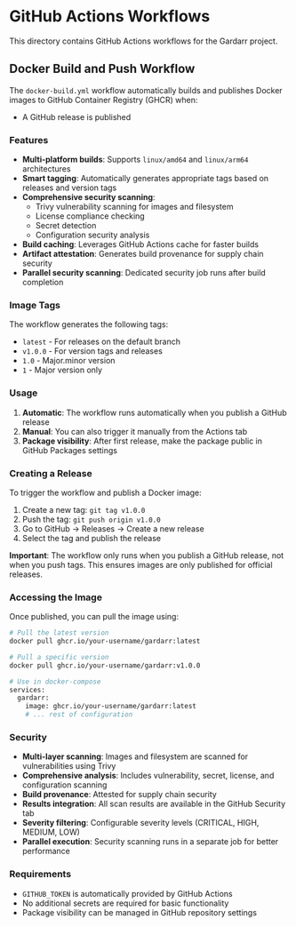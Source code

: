 # GitHub Actions Workflows

This directory contains GitHub Actions workflows for the Gardarr project.

## Docker Build and Push Workflow

The `docker-build.yml` workflow automatically builds and publishes Docker images to GitHub Container Registry (GHCR) when:

- A GitHub release is published

### Features

- **Multi-platform builds**: Supports `linux/amd64` and `linux/arm64` architectures
- **Smart tagging**: Automatically generates appropriate tags based on releases and version tags
- **Comprehensive security scanning**: 
  - Trivy vulnerability scanning for images and filesystem
  - License compliance checking
  - Secret detection
  - Configuration security analysis
- **Build caching**: Leverages GitHub Actions cache for faster builds
- **Artifact attestation**: Generates build provenance for supply chain security
- **Parallel security scanning**: Dedicated security job runs after build completion

### Image Tags

The workflow generates the following tags:

- `latest` - For releases on the default branch
- `v1.0.0` - For version tags and releases
- `1.0` - Major.minor version
- `1` - Major version only

### Usage

1. **Automatic**: The workflow runs automatically when you publish a GitHub release
2. **Manual**: You can also trigger it manually from the Actions tab
3. **Package visibility**: After first release, make the package public in GitHub Packages settings

### Creating a Release

To trigger the workflow and publish a Docker image:

1. Create a new tag: `git tag v1.0.0`
2. Push the tag: `git push origin v1.0.0`
3. Go to GitHub → Releases → Create a new release
4. Select the tag and publish the release

**Important**: The workflow only runs when you publish a GitHub release, not when you push tags. This ensures images are only published for official releases.

### Accessing the Image

Once published, you can pull the image using:

```bash
# Pull the latest version
docker pull ghcr.io/your-username/gardarr:latest

# Pull a specific version
docker pull ghcr.io/your-username/gardarr:v1.0.0

# Use in docker-compose
services:
  gardarr:
    image: ghcr.io/your-username/gardarr:latest
    # ... rest of configuration
```

### Security

- **Multi-layer scanning**: Images and filesystem are scanned for vulnerabilities using Trivy
- **Comprehensive analysis**: Includes vulnerability, secret, license, and configuration scanning
- **Build provenance**: Attested for supply chain security
- **Results integration**: All scan results are available in the GitHub Security tab
- **Severity filtering**: Configurable severity levels (CRITICAL, HIGH, MEDIUM, LOW)
- **Parallel execution**: Security scanning runs in a separate job for better performance

### Requirements

- `GITHUB_TOKEN` is automatically provided by GitHub Actions
- No additional secrets are required for basic functionality
- Package visibility can be managed in GitHub repository settings
